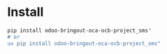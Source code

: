 # Install

```bash
pip install odoo-bringout-oca-ocb-project_sms"
# or
uv pip install odoo-bringout-oca-ocb-project_sms"
```
